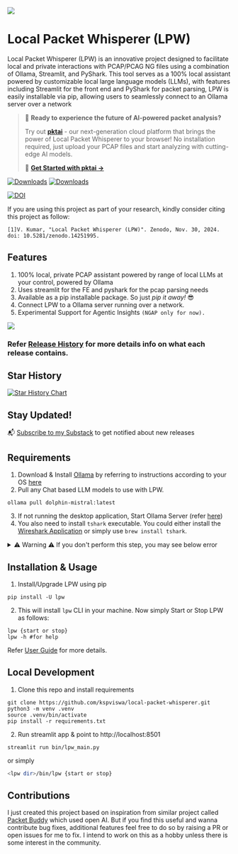 ![](gifs/lpw_logo_small.png)
# Local Packet Whisperer (LPW)
Local Packet Whisperer (LPW) is an innovative project designed to facilitate local and private interactions with PCAP/PCAG NG files using a combination of Ollama, Streamlit, and PyShark. This tool serves as a 100% local assistant powered by customizable local large language models (LLMs), with features including Streamlit for the front end and PyShark for packet parsing, LPW is easily installable via pip, allowing users to seamlessly connect to an Ollama server over a network

> 🚀 **Ready to experience the future of AI-powered packet analysis?** 
> 
> Try out **[pktai](https://pktai.com)** - our next-generation cloud platform that brings the power of Local Packet Whisperer to your browser! No installation required, just upload your PCAP files and start analyzing with cutting-edge AI models.
> 
> 🌟 **[Get Started with pktai →](https://pktai.com)**

[![Downloads](https://static.pepy.tech/badge/lpw)](https://pepy.tech/project/lpw) [![Downloads](https://static.pepy.tech/badge/lpw/month)](https://pepy.tech/project/lpw)

[![DOI](https://zenodo.org/badge/DOI/10.5281/zenodo.14251995.svg)](https://doi.org/10.5281/zenodo.14251995)

If you are using this project as part of your research, kindly consider citing this project as follow:
```
[1]V. Kumar, "Local Packet Whisperer (LPW)". Zenodo, Nov. 30, 2024. doi: 10.5281/zenodo.14251995.
```

## Features
1) 100% local, private PCAP assistant powered by range of local LLMs at your control, powered by Ollama
2) Uses streamlit for the FE and pyshark for the pcap parsing needs
3) Available as a pip installable package. So just *pip it away!* 😎
4) Connect LPW to a Ollama server running over a network.
5) Experimental Support for Agentic Insights `(NGAP only for now).`

![](gifs/lpw_latest_cover.png)

### Refer [Release History](https://github.com/kspviswa/local-packet-whisperer/releases) for more details info on what each release contains.

## Star History
[![Star History Chart](https://api.star-history.com/svg?repos=kspviswa/local-packet-whisperer&type=Timeline)](https://star-history.com/#kspviswa/local-packet-whisperer&Timeline)

## Stay Updated!
📬 [Subscribe to my Substack](https://viswakumar.substack.com/t/lpw) to get notified about new releases

## Requirements
1) Download & Install [Ollama](https://ollama.ai) by referring to instructions according to your OS [here](https://ollama.com/download)
2) Pull any Chat based LLM models to use with LPW.
```
ollama pull dolphin-mistral:latest
```
3) If not running the desktop application, Start Ollama Server (refer [here](https://github.com/ollama/ollama?tab=readme-ov-file#start-ollama))
4) You also need to install `tshark` executable. You could either install the [Wireshark Application](https://www.wireshark.org/download.html) or simply use `brew install tshark`. 

<details>
<summary>⚠️ Warning ⚠️ If you don't perform this step, you may see below error</summary>

![image](https://github.com/kspviswa/local-packet-whisperer/assets/7826364/10c7fa0f-7c49-4c3d-9a46-e4ebffdb6aaa)

</details>

## Installation & Usage

1) Install/Upgrade LPW using pip

```
pip install -U lpw
```

2) This will install `lpw` CLI in your machine. Now simply Start or Stop LPW as follows:

```
lpw {start or stop}
lpw -h #for help
```

Refer [User Guide](https://github.com/kspviswa/local-packet-whisperer/wiki/User-Guide) for more details.

## Local Development

1) Clone this repo and install requirements

```
git clone https://github.com/kspviswa/local-packet-whisperer.git
python3 -m venv .venv
source .venv/bin/activate
pip install -r requirements.txt
```

2) Run streamlit app & point to http://localhost:8501

```
streamlit run bin/lpw_main.py
```

or simply

```bash
<lpw dir>/bin/lpw {start or stop}
```

## Contributions

I just created this project based on inspiration from similar project called [Packet Buddy](https://github.com/automateyournetwork/packet_buddy) which used open AI. But if you find this useful and wanna contribute bug fixes, additional features feel free to do so by raising a PR or open issues for me to fix. I intend to work on this as a hobby unless there is some interest in the community.
